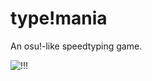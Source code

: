 # type!mania
An osu!-like speedtyping game.

![!!!](https://sc-cdn.scaleengine.net/i/bf363e5694f8c0c8df13a539944963851.png)
